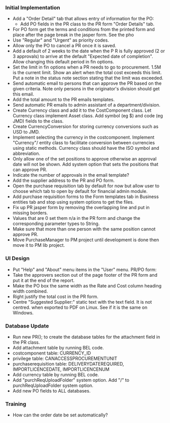 ### Initial Implementation
- Add a "Order Detail" tab that allows entry of information for the PO:
  * Add PO fields in the PR class to the PR form "Order Details" tab.
- For PO form get the terms and conditions from the printed form and place after 
  the page break in the jasper form. See the pho
- Use "Regular" and "Urgent" as priority codes.
- Allow only the PO to cancel a PR once it is saved.
- Add a default of 2 weeks to the date when the P
R is fully approved (2 or 3 approvals) to arrive at the default "Expected date of completion". Allow changing this default period in fin options.
- Set the limit in fin options when a PR needs to go to procurement. 1.5M is the current limit. Show an alert when the total cost exceeds this limit. Put a note in the status note section stating that the limit was exceeded.
- Send automatic email to persons that can approve the PR based on the given criteria. Note only persons in the originator's division should get this email.
- Add the total amount to the PR emails templates.
- Send automatic PR emails to admin assistant of a department/division.
- Create Currency class and add it to the CostComponent class. Let Currency class
implement Asset class. Add symbol (eg $) and code (eg JMD) fields to the class.
- Create CurrencyConversion for storing currency conversions such as USD to JMD.
- Implement selecting the currency in the costcomponent. Implement "Currency"/ entity class 
  to facilitate conversion between currencies using static methods. 
  Currency class should have the ISO symbol and abbreviation.
- Only allow one of the set positions to approve otherwise an approval date will not be shown. Add system option that sets the positions that can approve PR.
- Indicate the number of approvals in the email template?
- Add the supplier address to the PR and PO form.
- Open the purchase requisition tab by default for now but allow user to choose which tab to open by default for financial admin module.
- Add purchase requisition forms to the Form templates tab in Business entities tab and stop using system options to get the files.
- Fix up PR jasper form by removing the overlapping line and put in missing borders.
- Values that are 0 set them n/a in the PR form and change the corresponding parameter types to String.
- Make sure that more than one person with the same position cannot approve PR.
- Move PurchaseManager to PM project until development is done then move it to PM lib project.

### UI Design
- Put "Help" and "About" menu items in the "User" menu.
PR/PO form:
- Take the approvers section out of the page footer of the PR form and put it at the end of the report.
- Make the PO box the same width as the Rate and Cost column heading width combined.
- Right justify the total cost in the PR form.
- Centre "Suggested Supplier:" static text with the text field. It is not centred. 
  when exported to PDF on Linux. See if it is the same on Windows.

### Database Update
- Run new PR(); to create the database tables for the attachment field in the PR class.
- Add attachment table by running BEL code.
- costcomponent table: CURRENCY_ID
- privilege table: CANACCESSPROCUREMENTUNIT
- purchaserequisition table: DELIVERYDATEREQUIRED, IMPORTLICENCEDATE, IMPORTLICENCENUM
- Add currency table by running BEL code.
- Add "purchReqUploadFolder" system option. Add "/" to purchReqUploadFolder system option.
- Add new PO fields to ALL databases.


### Training
- How can the order date be set automatically?

